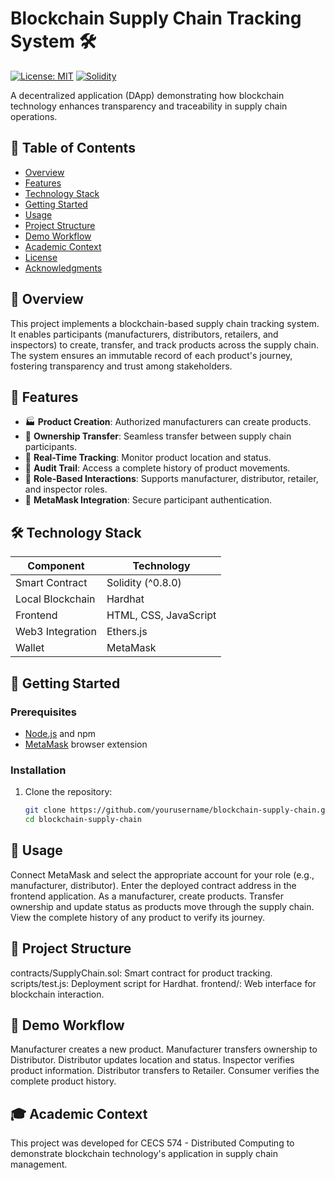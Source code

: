 # Blockchain Supply Chain Tracking System 🛠️

[![License: MIT](https://img.shields.io/badge/License-MIT-blue.svg)](LICENSE)
[![Solidity](https://img.shields.io/badge/Solidity-%5E0.8.0-363636.svg)](https://soliditylang.org/)

A decentralized application (DApp) demonstrating how blockchain technology enhances transparency and traceability in supply chain operations.

## 📑 Table of Contents
- [Overview](#overview)
- [Features](#features)
- [Technology Stack](#technology-stack)
- [Getting Started](#getting-started)
- [Usage](#usage)
- [Project Structure](#project-structure)
- [Demo Workflow](#demo-workflow)
- [Academic Context](#academic-context)
- [License](#license)
- [Acknowledgments](#acknowledgments)

## 🌟 Overview
This project implements a blockchain-based supply chain tracking system. It enables participants (manufacturers, distributors, retailers, and inspectors) to create, transfer, and track products across the supply chain. The system ensures an immutable record of each product's journey, fostering transparency and trust among stakeholders.

## 🚀 Features
- 🏭 **Product Creation**: Authorized manufacturers can create products.
- 🔄 **Ownership Transfer**: Seamless transfer between supply chain participants.
- 📍 **Real-Time Tracking**: Monitor product location and status.
- 📜 **Audit Trail**: Access a complete history of product movements.
- 👤 **Role-Based Interactions**: Supports manufacturer, distributor, retailer, and inspector roles.
- 🔐 **MetaMask Integration**: Secure participant authentication.

## 🛠️ Technology Stack
| Component           | Technology         |
|--------------------|--------------------|
| Smart Contract     | Solidity (^0.8.0)  |
| Local Blockchain   | Hardhat            |
| Frontend           | HTML, CSS, JavaScript |
| Web3 Integration   | Ethers.js          |
| Wallet             | MetaMask           |

## 🏁 Getting Started

### Prerequisites
- [Node.js](https://nodejs.org/) and npm
- [MetaMask](https://metamask.io/) browser extension

### Installation
1. Clone the repository:
   ```bash
   git clone https://github.com/yourusername/blockchain-supply-chain.git
   cd blockchain-supply-chain

## 📖 Usage
Connect MetaMask and select the appropriate account for your role (e.g., manufacturer, distributor).
Enter the deployed contract address in the frontend application.
As a manufacturer, create products.
Transfer ownership and update status as products move through the supply chain.
View the complete history of any product to verify its journey.
## 📂 Project Structure
contracts/SupplyChain.sol: Smart contract for product tracking.
scripts/test.js: Deployment script for Hardhat.
frontend/: Web interface for blockchain interaction.
## 🎥 Demo Workflow
Manufacturer creates a new product.
Manufacturer transfers ownership to Distributor.
Distributor updates location and status.
Inspector verifies product information.
Distributor transfers to Retailer.
Consumer verifies the complete product history.
## 🎓 Academic Context
This project was developed for CECS 574 - Distributed Computing to demonstrate blockchain technology's application in supply chain management.
